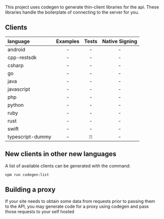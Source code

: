 This project uses codegen to generate thin-client libraries for the api. These libraries
handle the boilerplate of connecting to the server for you.

## Clients

| language         | Examples | Tests | Native Signing |
| :--------------- | :------: | :---: | :------------: |
| android          |    -     |   -   |       -        |
| cpp-restsdk      |    -     |   -   |       -        |
| csharp           |    -     |   -   |       -        |
| go               |    -     |   -   |       -        |
| java             |    -     |   -   |       -        |
| javascript       |    -     |   -   |       -        |
| php              |    -     |   -   |       -        |
| python           |    -     |   -   |       -        |
| ruby             |    -     |   -   |       -        |
| rust             |    -     |   -   |       -        |
| swift            |    -     |   -   |       -        |
| typescript-dummy |    -     |   ⍰   |       -        |

## New clients in other new languages

A list of available clients can be generated with the command:

    npm run codegen:list

## Building a proxy

If your site needs to obtain some data from requests prior to passing them to the API, you may generate code for a proxy using codegen and pass those requests to your self hosted
